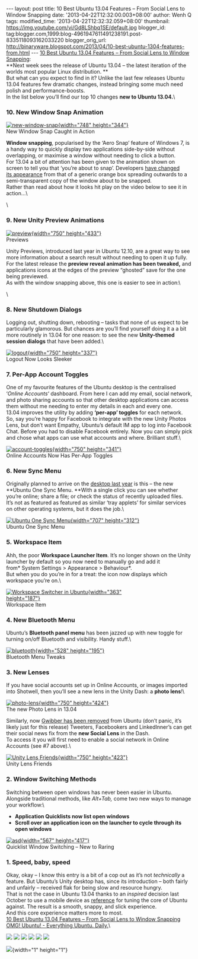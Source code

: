 --- layout: post title: 10 Best Ubuntu 13.04 Features – From Social Lens
to Window Snapping date: '2013-04-22T12:32:00.003+08:00' author: Wenh Q
tags: modified\_time: '2013-04-22T12:32:32.059+08:00' thumbnail:
https://img.youtube.com/vi/Gd8LShbq1SE/default.jpg blogger\_id:
tag:blogger.com,1999:blog-4961947611491238191.post-8335118093162033220
blogger\_orig\_url:
http://binaryware.blogspot.com/2013/04/10-best-ubuntu-1304-features-from.html
--- [10 Best Ubuntu 13.04 Features – From Social Lens to Window
Snapping](http://feedproxy.google.com/~r/d0od/~3/7wuyZX7TKkY/new-ubuntu-13-04-features):\
**Next week sees the release of Ubuntu 13.04 – the latest iteration of
the worlds most popular Linux distribution. **\
But what can you expect to find in it? Unlike the last few releases
Ubuntu 13.04 features few dramatic changes, instead bringing some much
need polish and performance-boosts.\
In the list below you’ll find our top 10 changes **new
to Ubuntu 13.04.**\

### 10. New Window Snap Animation

<div style="width: 748px;">

[![new-window-snap](http://www.omgubuntu.co.uk/wp-content/uploads/2013/01/new-window-snap.jpg){width="748"
height="344"}](http://www.omgubuntu.co.uk/wp-content/uploads/2013/01/new-window-snap.jpg)\
New Window Snap Caught in Action

</div>

**Window snapping**, popularised by the ‘Aero Snap’ feature of Windows
7, is a handy way to quickly display two applications side-by-side
without overlapping, or maximise a window without needing to click a
button.\
For 13.04 a bit of attention has been given to the animation shown on
screen to tell you that ‘you’re about to snap’. Developers [have changed
its appearance](http://www.omgubuntu.co.uk/2013/01/new-icons-window-snap-animation-land-in-unity "New Icons, Window Snap Animation Land in Unity") from
that of a generic orange box spreading outwards to a semi-transparent
copy of the window about to be snapped.\
Rather than read about how it looks hit play on the video below to see
it in action…\

\

### 9. New Unity Preview Animations

<div style="width: 750px;">

[![preview](http://www.omgubuntu.co.uk/wp-content/uploads/2013/04/preview.jpg){width="750"
height="433"}](http://www.omgubuntu.co.uk/wp-content/uploads/2013/04/preview.jpg)\
Previews

</div>

Unity Previews, introduced last year in Ubuntu 12.10, are a great way to
see more information about a search result without needing to open it up
fully.\
For the latest release the **preview reveal animation has been
tweaked,** and applications icons at the edges of the preview “ghosted”
save for the one being previewed.\
As with the window snapping above, this one is easier to see in action:\

\

### 8. New Shutdown Dialogs

Logging out, shutting down, rebooting – tasks that none of us expect to
be particularly glamorous. But chances are you’ll find yourself doing it
a a bit more routinely in 13.04 for one reason: to see the new
**Unity-themed session dialogs** that have been added.\

<div style="width: 750px;">

[![logout](http://www.omgubuntu.co.uk/wp-content/uploads/2013/04/logout.jpg){width="750"
height="337"}](http://www.omgubuntu.co.uk/wp-content/uploads/2013/04/logout.jpg)\
Logout Now Looks Sleeker

</div>

### 7. Per-App Account Toggles

One of my favourite features of the Ubuntu desktop is the centralised
‘*Online Accounts*‘ dashboard. From here I can add my email, social
network, and photo sharing accounts so that other desktop applications
can access them without me needing to enter my details in each and every
one.\
13.04 improves the utility by adding **‘per-app’ toggles** for each
network.\
So, say you’re happy for Facebook to integrate with the new Unity Photos
Lens, but don’t want Empathy, Ubuntu’s default IM app to log into
Facebook Chat. Before you had to disable Facebook entirely. Now you can
simply pick and chose what apps can use what accounts and where.
Brilliant stuff.\

<div style="width: 750px;">

[![account-toggles](http://www.omgubuntu.co.uk/wp-content/uploads/2013/04/account-toggles.jpg){width="750"
height="341"}](http://www.omgubuntu.co.uk/wp-content/uploads/2013/04/account-toggles.jpg)\
Online Accounts Now Has Per-App Toggles

</div>

### 6. New Sync Menu

Originally planned to arrive on the [desktop last
year](http://www.omgubuntu.co.uk/2012/09/have-you-seen-ubuntus-new-sync-menu "Ubuntu’s New Sync Menu In Action")
is this – the new **Ubuntu One Sync Menu. **With a single click you can
see whether you’re online; share a file; or check the status of recently
uploaded files.\
It’s not as featured as featured as similar ‘tray applets’ for similar
services on other operating systems, but it does the job.\

<div style="width: 707px;">

[![Ubuntu One Sync
Menu](http://www.omgubuntu.co.uk/wp-content/uploads/2013/04/sync.jpg){width="707"
height="312"}](http://www.omgubuntu.co.uk/wp-content/uploads/2013/04/sync.jpg)\
Ubuntu One Sync Menu

</div>

### 5. Workspace Item

Ahh, the poor **Workspace Launcher Item**. It’s no longer shown on the
Unity launcher by default so you now need to manually go and add it
from* System Settings &gt; Appearance &gt; Behaviour*.\
But when you do you’re in for a treat: the icon now displays which
workspace you’re on.\

<div style="width: 363px;">

[![Workspace Switcher in
Ubuntu](http://www.omgubuntu.co.uk/wp-content/uploads/2013/04/indica.jpg "Workspace Switcher in Ubuntu"){width="363"
height="187"}](http://www.omgubuntu.co.uk/wp-content/uploads/2013/04/indica.jpg)\
Workspace Item

</div>

### 4. New Bluetooth Menu

Ubuntu’s **Bluetooth panel menu** has been jazzed up with new toggle for
turning on/off Bluetooth and visibility. Handy stuff.\

<div style="width: 528px;">

[![bluetooth](http://www.omgubuntu.co.uk/wp-content/uploads/2013/04/bluetooth.jpg){width="528"
height="195"}](http://www.omgubuntu.co.uk/wp-content/uploads/2013/04/bluetooth.jpg)\
Bluetooth Menu Tweaks

</div>

### 3. New Lenses

If you have social accounts set up in Online Accounts, or images
imported into Shotwell, then you’ll see a new lens in the Unity Dash: a
**photo lens**!\

<div style="width: 750px;">

[![photo-lens](http://www.omgubuntu.co.uk/wp-content/uploads/2013/04/photo-lens.jpg){width="750"
height="424"}](http://www.omgubuntu.co.uk/wp-content/uploads/2013/04/photo-lens.jpg)\
The new Photo Lens in 13.04

</div>

Similarly, now [Gwibber has been
removed](http://www.omgubuntu.co.uk/2013/04/gwibber-not-in-ubuntu-13-04-install-friends "Where’d Gwibber Go in Ubuntu 13.04? And What’s Friends?") from
Ubuntu (don’t panic, it’s likely just for this release) Tweeters,
Facebookers and LinkedInner’s can get their social news fix from
the **new Social Lens** in the Dash.\
To access it you will first need to enable a social network in Online
Accounts (see \#7 above).\

<div style="width: 750px;">

[![Unity Lens
Friends](http://www.omgubuntu.co.uk/wp-content/uploads/2013/04/unity-lens.jpg){width="750"
height="423"}](http://www.omgubuntu.co.uk/wp-content/uploads/2013/04/unity-lens.jpg)\
Unity Lens Friends

</div>

### 2. Window Switching Methods

Switching between open windows has never been easier in Ubuntu.
Alongside traditional methods, like *Alt+Tab,* come two new ways to
manage your workflow:\

-   **Application Quicklists now list open windows**
-   **Scroll over an application icon on the launcher to cycle through
    its open windows**

<div style="width: 567px;">

[![asd](http://www.omgubuntu.co.uk/wp-content/uploads/2013/04/asd.jpg){width="567"
height="417"}](http://www.omgubuntu.co.uk/wp-content/uploads/2013/04/asd.jpg)\
Quicklist Window Switching – New to Raring

</div>

### 1. Speed, baby, speed

Okay, okay – I know this entry is a bit of a cop out as it’s not
*technically* a feature. But Ubuntu’s Unity desktop has, since its
introduction – both fairly and unfairly – received flak for being slow
and resource hungry.\
That is not the case in Ubuntu 13.04 thanks to an *inspired* decision
last October to use a mobile device
as [reference](http://www.omgubuntu.co.uk/2012/10/ubuntu-installer-for-nexus-7-tablet-made-available-for-devs "Ubuntu Nexus 7 Installer App Released to Devs") for
tuning the core of Ubuntu against. The result is a smooth, snappy, and
slick experience.\
And this core experience matters more to most.\
[10 Best Ubuntu 13.04 Features – From Social Lens to Window
Snapping](http://www.omgubuntu.co.uk/2013/04/new-ubuntu-13-04-features)
[OMG! Ubuntu! - Everything Ubuntu. Daily.](http://www.omgubuntu.co.uk/)\

<div>

[![](http://feeds.feedburner.com/~ff/d0od?i=7wuyZX7TKkY:lajydOW5x70:wBxX2hOkimM)](http://feeds.feedburner.com/~ff/d0od?a=7wuyZX7TKkY:lajydOW5x70:wBxX2hOkimM)
[![](http://feeds.feedburner.com/~ff/d0od?d=I9og5sOYxJI)](http://feeds.feedburner.com/~ff/d0od?a=7wuyZX7TKkY:lajydOW5x70:I9og5sOYxJI)
[![](http://feeds.feedburner.com/~ff/d0od?d=qj6IDK7rITs)](http://feeds.feedburner.com/~ff/d0od?a=7wuyZX7TKkY:lajydOW5x70:qj6IDK7rITs)
[![](http://feeds.feedburner.com/~ff/d0od?i=7wuyZX7TKkY:lajydOW5x70:V_sGLiPBpWU)](http://feeds.feedburner.com/~ff/d0od?a=7wuyZX7TKkY:lajydOW5x70:V_sGLiPBpWU)
[![](http://feeds.feedburner.com/~ff/d0od?i=7wuyZX7TKkY:lajydOW5x70:gIN9vFwOqvQ)](http://feeds.feedburner.com/~ff/d0od?a=7wuyZX7TKkY:lajydOW5x70:gIN9vFwOqvQ)
[![](http://feeds.feedburner.com/~ff/d0od?d=yIl2AUoC8zA)](http://feeds.feedburner.com/~ff/d0od?a=7wuyZX7TKkY:lajydOW5x70:yIl2AUoC8zA)

</div>

![](http://feeds.feedburner.com/~r/d0od/~4/7wuyZX7TKkY){width="1"
height="1"}
